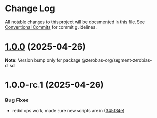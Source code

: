 # Change Log

All notable changes to this project will be documented in this file.
See [Conventional Commits](https://conventionalcommits.org) for commit guidelines.

# [1.0.0](https://github.com/zerobias-org/segment/compare/@zerobias-org/segment-zerobias-d_sd@1.0.0-rc.1...@zerobias-org/segment-zerobias-d_sd@1.0.0) (2025-04-26)

**Note:** Version bump only for package @zerobias-org/segment-zerobias-d_sd





# 1.0.0-rc.1 (2025-04-26)


### Bug Fixes

* redid ops work, made sure new scripts are in ([345f34e](https://github.com/zerobias-org/segment/commit/345f34ec926029dc141943b3e321676adb4a2888))
